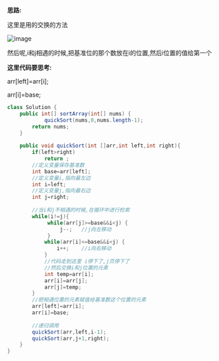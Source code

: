 **思路:**

这里是用的交换的方法

![image](https://user-images.githubusercontent.com/62934005/125188954-7443ab00-e268-11eb-9aa5-41c518aea0e2.png)

然后呢,i和j相遇的时候,把基准位的那个数放在i的位置,然后i位置的值给第一个

**这里代码要思考:**

 arr[left]=arr[i];
 
 arr[i]=base;


```java
class Solution {
    public int[] sortArray(int[] nums) {
            quickSort(nums,0,nums.length-1);
        return nums;
    }
    
    public void quickSort(int []arr,int left,int right){
        if(left>right)
            return ;
        //定义变量保存基准数
        int base=arr[left];
        //定义变量i,指向最左边
        int i=left;
        //定义变量j,指向最右边
        int j=right;
        
        //当i和j不相遇的时候,在循环中进行检索
        while(i!=j){
             while(arr[j]>=base&&i<j) {
                 j--;   //j向左移动
             }
            while(arr[i]<=base&&i<j) {
                i++;    //i向右移动
            }
            //代码走到这里 i停下了,j页停下了
            //然后交换i和j位置的元素
            int temp=arr[i];
            arr[i]=arr[j];
            arr[j]=temp;
        }
        //把相遇位置的元素赋值给基准数这个位置的元素
        arr[left]=arr[i];
        arr[i]=base;
        
        //递归调用
        quickSort(arr,left,i-1);
        quickSort(arr,j+1,right);
    }
}
```

